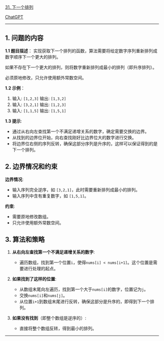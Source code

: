 [31. 下一个排列](https://leetcode.cn/problems/next-permutation)

[ChatGPT](https://chat.openai.com/share/b36a3ffc-1198-47b7-b5c1-d3ebc2405093)

---

## 1. 问题的内容
**1.1 题目描述**：
实现获取下一个排列的函数，算法需要将给定数字序列重新排列成数字顺序下一个更大的排列。

如果不存在下一个更大的排列，则将数字重新排列成最小的排列（即升序排列）。

必须原地修改，只允许使用额外常数空间。

**1.2 示例**：
1. 输入: `[1,2,3]`
   输出: `[1,3,2]`
2. 输入: `[3,2,1]`
   输出: `[1,2,3]`
3. 输入: `[1,1,5]`
   输出: `[1,5,1]`

**1.3 提示**:
- 通过从右向左查找第一个不满足递增关系的数字，确定需要交换的边界。
- 从找到的边界位开始，向右查找刚好比边界位大的数字进行交换。
- 将边界位右侧的序列反转，确保这部分序列是升序的，这样可以保证得到的是下一个排列。

## 2. 边界情况和约束
**边界情况**:
- 输入序列完全逆序，如 `[3,2,1]`，此时需要重新排列成最小的排列。
- 输入序列中含有重复数字，如 `[1,5,1]`。

**约束**:
- 需要原地修改数组。
- 只允许使用额外常数空间。


## 3. 算法和策略
1. **从右向左查找第一个不满足递增关系的数字**:
   - 遍历数组，找到第一个位置`i`，使得`nums[i] < nums[i+1]`。这个位置是需要进行处理的起点。

2. **如果找到了这样的位置**:
   - 从数组末尾向左遍历，找到第一个大于`nums[i]`的数字，位置记为`j`。
   - 交换`nums[i]`和`nums[j]`。
   - 从位置`i+1`到数组末尾进行反转，确保这部分是升序的，即得到下一个排列。

3. **如果没有找到**（即整个数组是逆序的）:
   - 直接将整个数组反转，得到最小的排列。

---